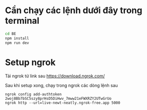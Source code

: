 # Cần chạy các lệnh dưới đây trong terminal

```sh
cd BE
npm install
npm run dev
```

# Setup ngrok
Tải ngrok từ link sau https://download.ngrok.com/

Sau khi setup xong, chạy trong ngrok các dòng lệnh sau

```
ngrok config add-authtoken 2woj8Bb7bSC5szy8prHsD5DiHwv_7mww21eFWXRZY2UTwGrUo
ngrok http --url=live-newt-neatly.ngrok-free.app 5000
```